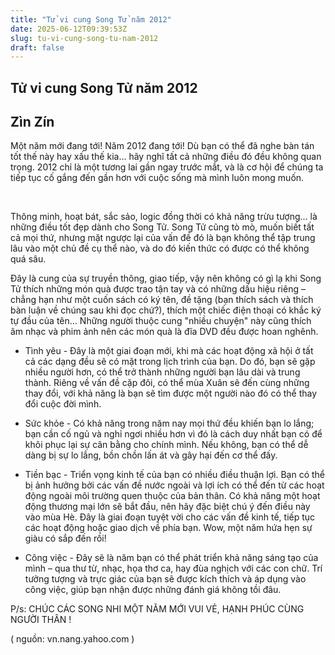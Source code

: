 ```yaml
---
title: "Tử vi cung Song Tử năm 2012"
date: 2025-06-12T09:39:53Z
slug: tu-vi-cung-song-tu-nam-2012
draft: false
---
```


## Tử vi cung Song Tử năm 2012

## Zìn Zín

Một năm mới đang tới! Năm 2012 đang tới! Dù bạn có thể đã nghe bàn tán tốt thế này hay xấu thế kia... hãy nghĩ tất cả những điều đó đều không quan trọng. 2012 chỉ là một tương lai gần ngay trước mắt, và là cơ hội để chúng ta tiếp tục cố gắng đến gần hơn với cuộc sống mà mình luôn mong muốn. 

​

​Thông minh, hoạt bát, sắc sảo, logic đồng thời có khả năng trừu tượng… là những điều tốt đẹp dành cho Song Tử. Song Tử cũng tò mò, muốn biết tất cả mọi thứ, nhưng mặt ngược lại của vấn đề đó là bạn không thể tập trung lâu vào một chủ đề cụ thể nào, và do đó kiến thức có được có thể không quá sâu. 

Đây là cung của sự truyền thông, giao tiếp, vậy nên không có gì lạ khi Song Tử thích những món quà được trao tận tay và có những dấu hiệu riêng – chẳng hạn như một cuốn sách có ký tên, đề tặng (bạn thích sách và thích bàn luận về chúng sau khi đọc chứ?), thích một chiếc điện thoại có khắc ký tự đầu của tên… Những người thuộc cung "nhiều chuyện" này cũng thích âm nhạc và phim ảnh nên các món quà là đĩa DVD đều được hoan nghênh.

- Tình yêu - Đây là một giai đoạn mới, khi mà các hoạt động xã hội ở tất cả các dạng đều sẽ có mặt trong lịch trình của bạn. Do đó, bạn sẽ gặp nhiều người hơn, có thể trở thành những người bạn lâu dài và trung thành. Riêng về vấn đề cặp đôi, có thể mùa Xuân sẽ đến cùng những thay đổi, với khả năng là bạn sẽ tìm được một người nào đó có thể thay đổi cuộc đời mình.

- Sức khỏe - Có khả năng trong năm nay mọi thứ đều khiến bạn lo lắng; bạn cần cố ngủ và nghỉ ngơi nhiều hơn vì đó là cách duy nhất bạn có để khôi phục lại sự cân bằng cho chính mình. Nếu không, bạn có thể dễ dàng bị sự lo lắng, bồn chồn lấn át và gây hại đến cơ thể đấy.

- Tiền bạc - Triển vọng kinh tế của bạn có nhiều điều thuận lợi. Bạn có thể bị ảnh hưởng bởi các vấn đề nước ngoài và lợi ích có thể đến từ các hoạt động ngoài môi trường quen thuộc của bản thân. Có khả năng một hoạt động thương mại lớn sẽ bắt đầu, nên hãy đặc biệt chú ý đến điều này vào mùa Hè. Đây là giai đoạn tuyệt vời cho các vấn đề kinh tế, tiếp tục các hoạt động hoặc giao dịch về phía bạn. Wow, một năm hứa hẹn sự giàu có sắp đến rồi!

- Công việc - Đây sẽ là năm bạn có thể phát triển khả năng sáng tạo của mình – qua thư từ, nhạc, họa thơ ca, hay đùa nghịch với các con chữ. Trí tưởng tượng và trực giác của bạn sẽ được kích thích và áp dụng vào công việc, giúp bạn nhận được những đánh giá không tồi đâu.

P/s: CHÚC CÁC SONG NHI MỘT NĂM MỚI VUI VẺ, HẠNH PHÚC CÙNG NGƯỜI THÂN ! 


( nguồn: vn.nang.yahoo.com )​